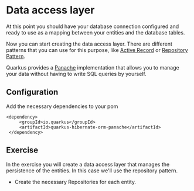 # Data access layer

At this point you should have your database connection configured and ready to use as a mapping between your entities and the database tables.

Now you can start creating the data access layer. There are different patterns that you can use for this purpose, like [Active Record](https://en.wikipedia.org/wiki/Active_record_pattern) or [Repository Pattern](https://www.geeksforgeeks.org/repository-design-pattern).

Quarkus provides a [Panache](https://quarkus.io/guides/hibernate-orm#panache) implementation that allows you to manage your data without having to write SQL queries by yourself.


## Configuration

Add the necessary dependencies to your pom
   ````
   <dependency>
        <groupId>io.quarkus</groupId>
        <artifactId>quarkus-hibernate-orm-panache</artifactId>
    </dependency>
   ````

## Exercise

In the exercise you will create a data access layer that manages the persistence of the entities. In this case we'll use the repository pattern.

* Create the necessary Repositories for each entity.

